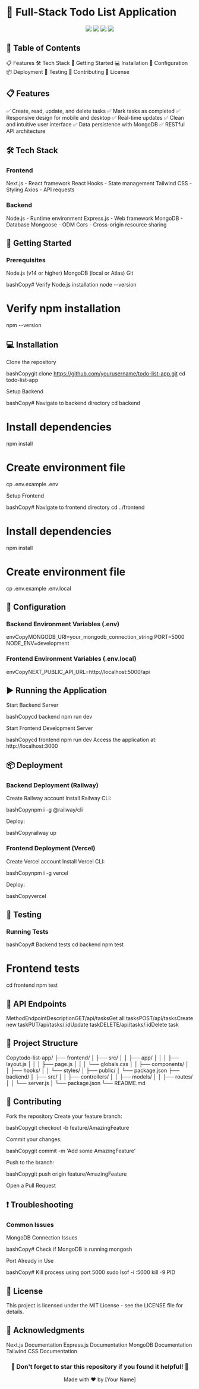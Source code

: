 <h1>🚀 Full-Stack Todo List Application</h1>
<div align="center">
  <img src="https://img.shields.io/badge/next.js-000000?style=for-the-badge&logo=nextdotjs&logoColor=white" />
  <img src="https://img.shields.io/badge/Node.js-339933?style=for-the-badge&logo=nodedotjs&logoColor=white" />
  <img src="https://img.shields.io/badge/MongoDB-4EA94B?style=for-the-badge&logo=mongodb&logoColor=white" />
  <img src="https://img.shields.io/badge/Tailwind_CSS-38B2AC?style=for-the-badge&logo=tailwind-css&logoColor=white" />
</div>
<h2>📑 Table of Contents</h2>

📋 Features
🛠️ Tech Stack
🚀 Getting Started
💻 Installation
🔧 Configuration
📦 Deployment
🧪 Testing
🤝 Contributing
📄 License

<h2 id="features">📋 Features</h2>

✅ Create, read, update, and delete tasks
✅ Mark tasks as completed
✅ Responsive design for mobile and desktop
✅ Real-time updates
✅ Clean and intuitive user interface
✅ Data persistence with MongoDB
✅ RESTful API architecture

<h2 id="tech-stack">🛠️ Tech Stack</h2>
<h3>Frontend</h3>

Next.js - React framework
React Hooks - State management
Tailwind CSS - Styling
Axios - API requests

<h3>Backend</h3>

Node.js - Runtime environment
Express.js - Web framework
MongoDB - Database
Mongoose - ODM
Cors - Cross-origin resource sharing

<h2 id="getting-started">🚀 Getting Started</h2>
<h3>Prerequisites</h3>

Node.js (v14 or higher)
MongoDB (local or Atlas)
Git

bashCopy# Verify Node.js installation
node --version

# Verify npm installation
npm --version
<h2 id="installation">💻 Installation</h2>

Clone the repository

bashCopygit clone https://github.com/yourusername/todo-list-app.git
cd todo-list-app

Setup Backend

bashCopy# Navigate to backend directory
cd backend

# Install dependencies
npm install

# Create environment file
cp .env.example .env

Setup Frontend

bashCopy# Navigate to frontend directory
cd ../frontend

# Install dependencies
npm install

# Create environment file
cp .env.example .env.local
<h2 id="configuration">🔧 Configuration</h2>
<h3>Backend Environment Variables (.env)</h3>
envCopyMONGODB_URI=your_mongodb_connection_string
PORT=5000
NODE_ENV=development
<h3>Frontend Environment Variables (.env.local)</h3>
envCopyNEXT_PUBLIC_API_URL=http://localhost:5000/api
<h2 id="running">▶️ Running the Application</h2>

Start Backend Server

bashCopycd backend
npm run dev

Start Frontend Development Server

bashCopycd frontend
npm run dev
Access the application at: http://localhost:3000
<h2 id="deployment">📦 Deployment</h2>
<h3>Backend Deployment (Railway)</h3>

Create Railway account
Install Railway CLI:

bashCopynpm i -g @railway/cli

Deploy:

bashCopyrailway up
<h3>Frontend Deployment (Vercel)</h3>

Create Vercel account
Install Vercel CLI:

bashCopynpm i -g vercel

Deploy:

bashCopyvercel
<h2 id="testing">🧪 Testing</h2>
<h3>Running Tests</h3>
bashCopy# Backend tests
cd backend
npm test

# Frontend tests
cd frontend
npm test
<h2 id="api">📡 API Endpoints</h2>
MethodEndpointDescriptionGET/api/tasksGet all tasksPOST/api/tasksCreate new taskPUT/api/tasks/:idUpdate taskDELETE/api/tasks/:idDelete task
<h2 id="folder-structure">📁 Project Structure</h2>
Copytodo-list-app/
├── frontend/
│   ├── src/
│   │   ├── app/
│   │   │   ├── layout.js
│   │   │   ├── page.js
│   │   │   └── globals.css
│   │   ├── components/
│   │   ├── hooks/
│   │   └── styles/
│   ├── public/
│   └── package.json
├── backend/
│   ├── src/
│   │   ├── controllers/
│   │   ├── models/
│   │   ├── routes/
│   │   └── server.js
│   └── package.json
└── README.md
<h2 id="contributing">🤝 Contributing</h2>

Fork the repository
Create your feature branch:

bashCopygit checkout -b feature/AmazingFeature

Commit your changes:

bashCopygit commit -m 'Add some AmazingFeature'

Push to the branch:

bashCopygit push origin feature/AmazingFeature

Open a Pull Request

<h2 id="troubleshooting">❗ Troubleshooting</h2>
<h3>Common Issues</h3>

MongoDB Connection Issues

bashCopy# Check if MongoDB is running
mongosh

Port Already in Use

bashCopy# Kill process using port 5000
sudo lsof -i :5000
kill -9 PID
<h2 id="license">📄 License</h2>
This project is licensed under the MIT License - see the LICENSE file for details.
<h2 id="acknowledgments">👏 Acknowledgments</h2>

Next.js Documentation
Express.js Documentation
MongoDB Documentation
Tailwind CSS Documentation

<div align="center">
  <h3>🌟 Don't forget to star this repository if you found it helpful! 🌟</h3>
</div>

<div align="center">
  Made with ❤️ by [Your Name]
</div>
